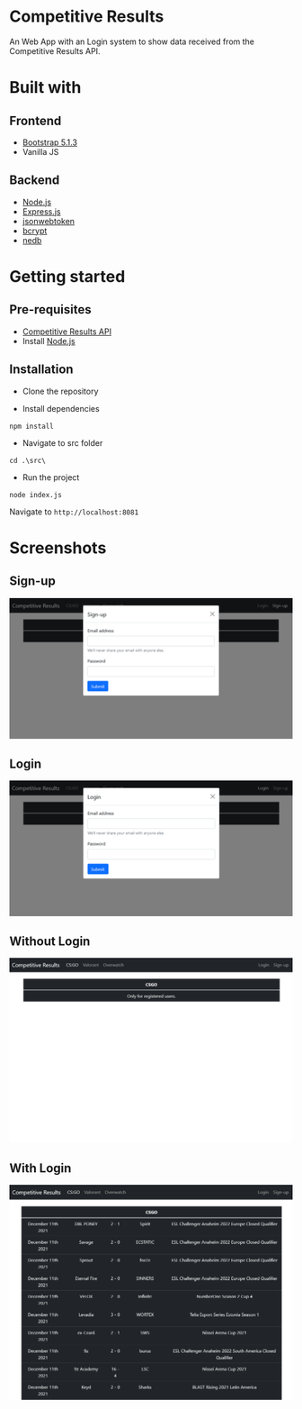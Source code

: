 # Competitive Results
An Web App with an Login system to show data received from the Competitive Results API.

# Built with

## Frontend
- [Bootstrap 5.1.3](https://getbootstrap.com/)
- Vanilla JS

## Backend
- [Node.js](https://nodejs.org/en/)
- [Express.js](https://expressjs.com/)
- [jsonwebtoken](https://www.npmjs.com/package/jsonwebtoken)
- [bcrypt](https://www.npmjs.com/package/bcrypt)
- [nedb](https://www.npmjs.com/package/nedb)

# Getting started

## Pre-requisites
- [Competitive Results API](https://github.com/KevynSM/competitive-results-api)
- Install [Node.js](https://nodejs.org/en/)


## Installation
- Clone the repository

- Install dependencies
```
npm install
```
- Navigate to src folder
```
cd .\src\
```
- Run the project
```
node index.js
```
  Navigate to `http://localhost:8081`


# Screenshots
## Sign-up
![](images/CompetitiveResults_4.png)

## Login
![](images/CompetitiveResults_3.png)

## Without Login

![](images/CompetitiveResults_1.png)

## With Login

![](images/CompetitiveResults_2.png)